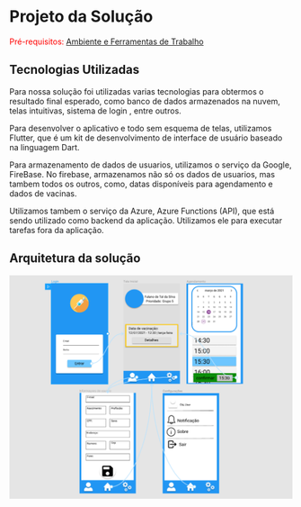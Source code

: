 # Projeto da Solução

<span style="color:red">Pré-requisitos: <a href="4-Gestão-Configuração.md"> Ambiente e Ferramentas de Trabalho</a></span>

## Tecnologias Utilizadas
Para nossa solução foi utilizadas varias tecnologias para obtermos o resultado final esperado, como banco de dados armazenados na nuvem, telas intuitivas, sistema de login , entre outros.

Para desenvolver o aplicativo e todo sem esquema de telas, utilizamos Flutter, que é um kit de desenvolvimento de interface de usuário baseado na linguagem Dart.

Para armazenamento de dados de usuarios, utilizamos o serviço da Google, FireBase. No firebase, armazenamos não só os dados de usuarios, mas tambem todos os outros, como, datas disponíveis para agendamento e dados de vacinas.

Utilizamos tambem o serviço da Azure, Azure Functions (API), que está sendo utilizado como backend da aplicação. Utilizamos ele para executar tarefas fora da aplicação.


## Arquitetura da solução

![Wireframes](img/Wireframes.png)
